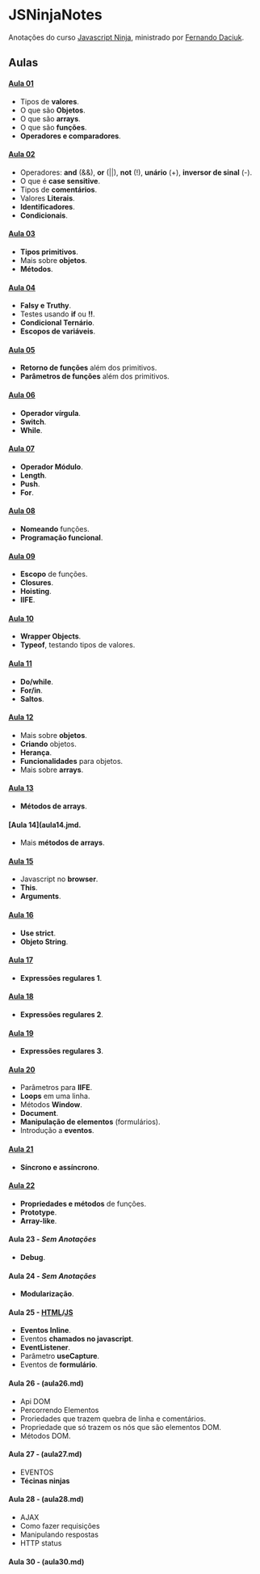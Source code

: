 # JSNinjaNotes
Anotações do curso [Javascript Ninja](http://blog.da2k.com.br/curso-javascript-ninja/), ministrado por [Fernando Daciuk](https://github.com/fdaciuk).

## Aulas
#### [Aula 01](aula01.md)
  * Tipos de __valores__.
  * O que são __Objetos__.
  * O que são __arrays__.
  * O que são __funções__.
  * __Operadores e comparadores__.

#### [Aula 02](aula02.md)
  * Operadores: __and__ (&&), __or__ (||), __not__ (!), __unário__ (+), __inversor de sinal__ (-).
  * O que é __case sensitive__.
  * Tipos de __comentários__.
  * Valores __Literais__.
  * __Identificadores__.
  * __Condicionais__.

#### [Aula 03](aula03.md)
  * __Tipos primitivos__.
  * Mais sobre __objetos__.
  * __Métodos__.

#### [Aula 04](aula04.md)
  * __Falsy e Truthy__.
  * Testes usando __if__ ou __!!__.
  * __Condicional Ternário__.
  * __Escopos de variáveis__.

#### [Aula 05](aula05.md)
  * __Retorno de funções__ além dos primitivos.
  * __Parâmetros de funções__ além dos primitivos.

#### [Aula 06](aula06.md)
  * __Operador vírgula__.
  * __Switch__.
  * __While__.

#### [Aula 07](aula07.md)
  * __Operador Módulo__.
  * __Length__.
  * __Push__.
  * __For__.

#### [Aula 08](aula08.md)
  * __Nomeando__ funções.
  * __Programação funcional__.

#### [Aula 09](aula09.md)
  * __Escopo__ de funções.
  * __Closures__.
  * __Hoisting__.
  * __IIFE__.

#### [Aula 10](aula10.md)
  * __Wrapper Objects__.
  * __Typeof__, testando tipos de valores.

#### [Aula 11](aula11.md)
  * __Do/while__.
  * __For/in__.
  * __Saltos__.

#### [Aula 12](aula12.md)
  * Mais sobre __objetos__.
  * __Criando__ objetos.
  * __Herança__.
  * __Funcionalidades__ para objetos.
  * Mais sobre __arrays__.

#### [Aula 13](aula13.md)
  * __Métodos de arrays__.

#### [Aula 14](aula14.jmd.
  * Mais __métodos de arrays__.

#### [Aula 15](aula15.md)
  * Javascript no __browser__.
  * __This__.
  * __Arguments__.

#### [Aula 16](aula16.md)
  * __Use strict__.
  * __Objeto String__.

#### [Aula 17](aula17.md)
  * __Expressões regulares 1__.

#### [Aula 18](aula18.md)
 * __Expressões regulares 2__.

#### [Aula 19](aula19.md)
 * __Expressões regulares 3__.

#### [Aula 20](aula20.md)
 * Parâmetros para __IIFE__.
 * __Loops__ em uma linha.
 * Métodos __Window__.
 * __Document__.
 * __Manipulação de elementos__ (formulários).
 * Introdução a __eventos__.

#### [Aula 21](aula21.md)
  * __Síncrono e assíncrono__.

#### [Aula 22](aula22.md)
  * __Propriedades e métodos__ de funções.
  * __Prototype__.
  * __Array-like__.

#### Aula 23 - *Sem Anotações*
  * __Debug__.

#### Aula 24 - *Sem Anotações*
  * __Modularização__.

#### Aula 25 - [HTML](aula25.html)/[JS](aula25.md)
  * __Eventos Inline__.
  * Eventos __chamados no javascript__.
  * __EventListener__.
  * Parâmetro __useCapture__.
  * Eventos de __formulário__.

#### Aula 26 - (aula26.md)
  * Api DOM
  * Percorrendo Elementos
  * Proriedades que trazem quebra de linha e comentários.
  * Propriedade que só trazem os nós que são elementos DOM.
  * Métodos DOM.

#### Aula 27 - (aula27.md)
  * EVENTOS
  * __Técinas ninjas__

#### Aula 28 - (aula28.md)
  * AJAX
  * Como fazer requisições
  * Manipulando respostas
  * HTTP status

#### Aula 30 - (aula30.md)
  
